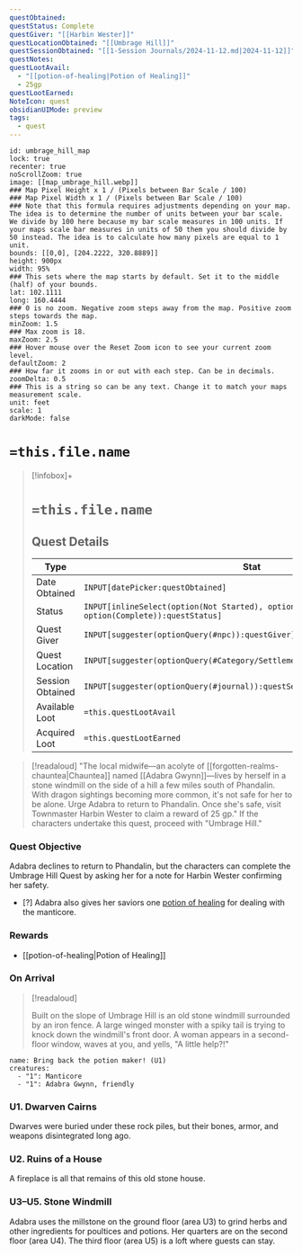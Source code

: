 ```yaml
---
questObtained: 
questStatus: Complete
questGiver: "[[Harbin Wester]]"
questLocationObtained: "[[Umbrage Hill]]"
questSessionObtained: "[[1-Session Journals/2024-11-12.md|2024-11-12]]"
questNotes: 
questLootAvail:
  - "[[potion-of-healing|Potion of Healing]]"
  - 25gp
questLootEarned: 
NoteIcon: quest
obsidianUIMode: preview
tags:
  - quest
---
```


```leaflet
id: umbrage_hill_map
lock: true
recenter: true
noScrollZoom: true
image: [[map_umbrage_hill.webp]]
### Map Pixel Height x 1 / (Pixels between Bar Scale / 100)
### Map Pixel Width x 1 / (Pixels between Bar Scale / 100) 
### Note that this formula requires adjustments depending on your map. The idea is to determine the number of units between your bar scale. We divide by 100 here because my bar scale measures in 100 units. If your maps scale bar measures in units of 50 them you should divide by 50 instead. The idea is to calculate how many pixels are equal to 1 unit. 
bounds: [[0,0], [204.2222, 320.8889]]
height: 900px
width: 95%
### This sets where the map starts by default. Set it to the middle (half) of your bounds. 
lat: 102.1111
long: 160.4444
### 0 is no zoom. Negative zoom steps away from the map. Positive zoom steps towards the map. 
minZoom: 1.5
### Max zoom is 18. 
maxZoom: 2.5
### Hover mouse over the Reset Zoom icon to see your current zoom level. 
defaultZoom: 2
### How far it zooms in or out with each step. Can be in decimals. 
zoomDelta: 0.5
### This is a string so can be any text. Change it to match your maps measurement scale. 
unit: feet
scale: 1
darkMode: false
```


# `=this.file.name`

> [!infobox]+
> # `=this.file.name`
> ## Quest Details
> Type |  Stat |
> ---|---|
> Date Obtained | `INPUT[datePicker:questObtained]` |
> Status | `INPUT[inlineSelect(option(Not Started), option(In Progress), option(Complete)):questStatus]` |
> Quest Giver | `INPUT[suggester(optionQuery(#npc)):questGiver]` |
> Quest Location | `INPUT[suggester(optionQuery(#Category/Settlement)):questLocationObtained]` |
> Session Obtained | `INPUT[suggester(optionQuery(#journal)):questSessionObtained]` |
> Available Loot | `=this.questLootAvail` |
> Acquired Loot | `=this.questLootEarned` |


> [!readaloud]
> "The local midwife—an acolyte of [[forgotten-realms-chauntea|Chauntea]] named [[Adabra Gwynn]]—lives by herself in a stone windmill on the side of a hill a few miles south of Phandalin. With dragon sightings becoming more common, it's not safe for her to be alone. Urge Adabra to return to Phandalin. Once she's safe, visit Townmaster Harbin Wester to claim a reward of 25 gp." If the characters undertake this quest, proceed with "Umbrage Hill." 

### Quest Objective

Adabra declines to return to Phandalin, but the characters can complete the Umbrage Hill Quest by asking her for a note for Harbin Wester confirming her safety. 

- [?] Adabra also gives her saviors one [potion of healing](/3-Mechanics/CLI/items/potion-of-healing.md) for dealing with the manticore.

### Rewards

- [[potion-of-healing|Potion of Healing]]

### On Arrival

> [!readaloud] 
> 
> Built on the slope of Umbrage Hill is an old stone windmill surrounded by an iron fence. A large winged monster with a spiky tail is trying to knock down the windmill's front door. A woman appears in a second-floor window, waves at you, and yells, "A little help?!"

```encounter
name: Bring back the potion maker! (U1)
creatures:
  - "1": Manticore
  - "1": Adabra Gwynn, friendly
```

### U1. Dwarven Cairns

Dwarves were buried under these rock piles, but their bones, armor, and weapons disintegrated long ago.

### U2. Ruins of a House

A fireplace is all that remains of this old stone house.

### U3–U5. Stone Windmill

Adabra uses the millstone on the ground floor (area U3) to grind herbs and other ingredients for poultices and potions. Her quarters are on the second floor (area U4). The third floor (area U5) is a loft where guests can stay.